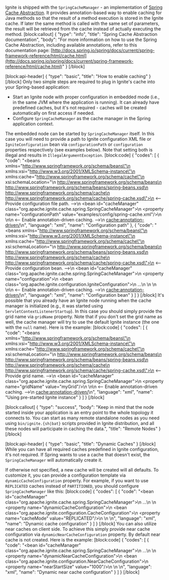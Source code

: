 Ignite is shipped with the `SpringCacheManager` - an implementation of [Spring Cache Abstraction](http://docs.spring.io/spring/docs/current/spring-framework-reference/html/cache.html). It provides annotation-based way to enable caching for Java methods so that the result of a method execution is stored in the Ignite cache. If later the same method is called with the same set of parameters, the result will be retrieved from the cache instead of actually executing the method.
[block:callout]
{
  "type": "info",
  "title": "Spring Cache Abstraction documentation",
  "body": "For more information on how to use the Spring Cache Abstraction, including available annotations, refer to this documentation page: [http://docs.spring.io/spring/docs/current/spring-framework-reference/html/cache.html](http://docs.spring.io/spring/docs/current/spring-framework-reference/html/cache.html)"
}
[/block]

[block:api-header]
{
  "type": "basic",
  "title": "How to enable caching"
}
[/block]
Only two simple steps are required to plug in Ignite's cache into your Spring-based application:
* Start an Ignite node with proper configuration in embedded mode (i.e., in the same JVM where the application is running). It can already have predefined caches, but it's not required - caches will be created automatically on first access if needed.
* Configure `SpringCacheManager` as the cache manager in the Spring application context.

The embedded node can be started by `SpringCacheManager` itself. In this case you will need to provide a path to Ignite configuration XML file or `IgniteConfiguration` bean via `configurationPath` or `configuration` properties respectively (see examples below). Note that setting both is illegal and results in `IllegalArgumentException`.
[block:code]
{
  "codes": [
    {
      "code": "<beans xmlns=\"http://www.springframework.org/schema/beans\"\n       xmlns:xsi=\"http://www.w3.org/2001/XMLSchema-instance\"\n       xmlns:cache=\"http://www.springframework.org/schema/cache\"\n       xsi:schemaLocation=\"\n         http://www.springframework.org/schema/beans\n         http://www.springframework.org/schema/beans/spring-beans.xsd\n         http://www.springframework.org/schema/cache\n         http://www.springframework.org/schema/cache/spring-cache.xsd\">\n    <-- Provide configuration file path. -->\n    <bean id=\"cacheManager\" class=\"org.apache.ignite.cache.spring.SpringCacheManager\">\n        <property name=\"configurationPath\" value=\"examples/config/spring-cache.xml\"/>\n    </bean>\n\n    <-- Enable annotation-driven caching. -->\n    <cache:annotation-driven/>\n</beans>",
      "language": "xml",
      "name": "Configuration path"
    },
    {
      "code": "<beans xmlns=\"http://www.springframework.org/schema/beans\"\n       xmlns:xsi=\"http://www.w3.org/2001/XMLSchema-instance\"\n       xmlns:cache=\"http://www.springframework.org/schema/cache\"\n       xsi:schemaLocation=\"\n         http://www.springframework.org/schema/beans\n         http://www.springframework.org/schema/beans/spring-beans.xsd\n         http://www.springframework.org/schema/cache\n         http://www.springframework.org/schema/cache/spring-cache.xsd\">\n    <-- Provide configuration bean. -->\n    <bean id=\"cacheManager\" class=\"org.apache.ignite.cache.spring.SpringCacheManager\">\n        <property name=\"configuration\">\n            <bean class=\"org.apache.ignite.configuration.IgniteConfiguration\">\n                 ...\n            </bean>\n        </property>\n    </bean>\n\n    <-- Enable annotation-driven caching. -->\n    <cache:annotation-driven/>\n</beans>",
      "language": "xml",
      "name": "Configuration bean"
    }
  ]
}
[/block]
It's possible that you already have an Ignite node running when the cache manager is initialized (e.g., it was started using `ServletContextListenerStartup`). In this case you should simply provide the grid name via `gridName` property. Note that if you don't set the grid name as well, the cache manager will try to use the default Ignite instance (the one with the `null` name). Here is the example:
[block:code]
{
  "codes": [
    {
      "code": "<beans xmlns=\"http://www.springframework.org/schema/beans\"\n       xmlns:xsi=\"http://www.w3.org/2001/XMLSchema-instance\"\n       xmlns:cache=\"http://www.springframework.org/schema/cache\"\n       xsi:schemaLocation=\"\n         http://www.springframework.org/schema/beans\n         http://www.springframework.org/schema/beans/spring-beans.xsd\n         http://www.springframework.org/schema/cache\n         http://www.springframework.org/schema/cache/spring-cache.xsd\">\n    <-- Provide grid name. -->\n    <bean id=\"cacheManager\" class=\"org.apache.ignite.cache.spring.SpringCacheManager\">\n        <property name=\"gridName\" value=\"myGrid\"/>\n    </bean>\n\n    <-- Enable annotation-driven caching. -->\n    <cache:annotation-driven/>\n</beans>",
      "language": "xml",
      "name": "Using pre-started Ignite instance"
    }
  ]
}
[/block]

[block:callout]
{
  "type": "success",
  "body": "Keep in mind that the node started inside your application is an entry point to the whole topology it connects to. You can start as many remote standalone nodes as you need using `bin/ignite.{sh|bat}` scripts provided in Ignite distribution, and all these nodes will participate in caching the data.",
  "title": "Remote Nodes"
}
[/block]

[block:api-header]
{
  "type": "basic",
  "title": "Dynamic Caches"
}
[/block]
While you can have all required caches predefined in Ignite configuration, it's not required. If Spring wants to use a cache that doesn't exist, the `SpringCacheManager` will automatically create it.

If otherwise not specified, a new cache will be created will all defaults. To customize it, you can provide a configuration template via `dynamicCacheConfiguration` property. For example, if you want to use `REPLICATED` caches instead of `PARTITIONED`, you should configure `SpringCacheManager` like this:
[block:code]
{
  "codes": [
    {
      "code": "<bean id=\"cacheManager\" class=\"org.apache.ignite.cache.spring.SpringCacheManager\">\n    ...\n  \n    <property name=\"dynamicCacheConfiguration\">\n        <bean class=\"org.apache.ignite.configuration.CacheConfiguration\">\n            <property name=\"cacheMode\" value=\"REPLICATED\"/>\n        </bean>\n    </property>\n</bean>",
      "language": "xml",
      "name": "Dynamic cache configuration"
    }
  ]
}
[/block]
You can also utilize near caches on client side. To achieve this simply provide near cache configuration via `dynamicNearCacheConfiguration` property. By default near cache is not created. Here is the example:
[block:code]
{
  "codes": [
    {
      "code": "<bean id=\"cacheManager\" class=\"org.apache.ignite.cache.spring.SpringCacheManager\">\n    ...\n  \n    <property name=\"dynamicNearCacheConfiguration\">\n        <bean class=\"org.apache.ignite.configuration.NearCacheConfiguration\">\n            <property name=\"nearStartSize\" value=\"1000\"/>\n        </bean>\n    </property>\n</bean>",
      "language": "xml",
      "name": "Dynamic near cache configuration"
    }
  ]
}
[/block]